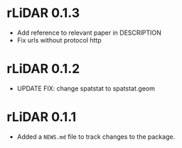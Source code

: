 <!-- NEWS.md is maintained by https://cynkra.github.io/fledge, do not edit -->

# rLiDAR 0.1.3

* Add reference to relevant paper in DESCRIPTION
* Fix urls without protocol http


# rLiDAR 0.1.2

* UPDATE FIX: change spatstat to spatstat.geom


# rLiDAR 0.1.1

* Added a `NEWS.md` file to track changes to the package.
